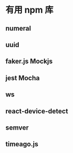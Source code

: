 # 有用 npm 库

## numeral

## uuid

## faker.js Mockjs

## jest Mocha

## ws

## react-device-detect

## semver

##  timeago.js
